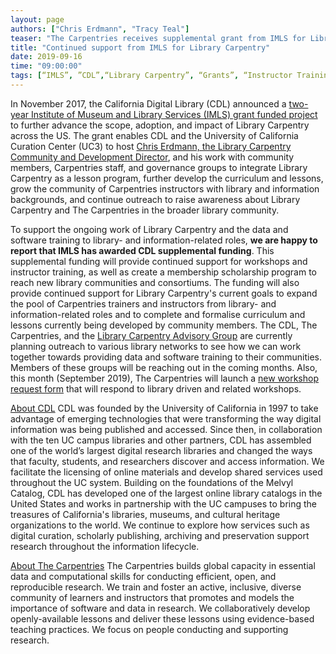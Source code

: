 ```yaml
---
layout: page
authors: ["Chris Erdmann", "Tracy Teal"]
teaser: "The Carpentries receives supplemental grant from IMLS for Library Carpentry"
title: "Continued support from IMLS for Library Carpentry"
date: 2019-09-16
time: "09:00:00"
tags: [“IMLS”, ”CDL”,“Library Carpentry”, “Grants”, “Instructor Training”, “Trainers”, “Consortiums”, “Curriculum Development”]
---
```


In November 2017, the California Digital Library (CDL) announced a [two-year Institute of Museum and Library Services (IMLS) grant funded project](https://www.imls.gov/grants/awarded/re-85-17-0121-17) to further advance the scope, adoption, and impact of Library Carpentry across the US. The grant enables CDL and the University of California Curation Center (UC3) to host [Chris Erdmann, the Library Carpentry Community and Development Director](https://cdlib.org/welcome-chris-erdmann-library-carpentry-community-and-development-director/), and his work with community members, Carpentries staff, and governance groups to integrate Library Carpentry as a lesson program, further develop the curriculum and lessons, grow the community of Carpentries instructors with library and information backgrounds, and continue outreach to raise awareness about Library Carpentry and The Carpentries in the broader library community.  

To support the ongoing work of Library Carpentry and the data and software training to library- and information-related roles, **we are happy to report that IMLS has awarded CDL supplemental funding**. This supplemental funding will provide continued support for workshops and instructor training, as well as create a membership scholarship program to reach new library communities and consortiums. The funding will also provide continued support for Library Carpentry's current goals to expand the pool of Carpentries trainers and instructors from library- and information-related roles and to complete and formalise curriculum and lessons currently being developed by community members.
The CDL, The Carpentries, and the [Library Carpentry Advisory Group](https://librarycarpentry.org/advisory/) are currently planning outreach to various library networks to see how we can work together towards providing data and software training to their communities. Members of these groups will be reaching out in the coming months. Also, this month (September 2019), The Carpentries will launch a [new workshop request form](https://amy.carpentries.org/forms/workshop/) that will respond to library driven and related workshops. 
 
[About CDL](https://cdlib.org/)
CDL was founded by the University of California in 1997 to take advantage of emerging technologies that were transforming the way digital information was being published and accessed. Since then, in collaboration with the ten UC campus libraries and other partners, CDL has assembled one of the world’s largest digital research libraries and changed the ways that faculty, students, and researchers discover and access information. We facilitate the licensing of online materials and develop shared services used throughout the UC system. Building on the foundations of the Melvyl Catalog, CDL has developed one of the largest online library catalogs in the United States and works in partnership with the UC campuses to bring the treasures of California's libraries, museums, and cultural heritage organizations to the world. We continue to explore how services such as digital curation, scholarly publishing, archiving and preservation support research throughout the information lifecycle.
 
[About The Carpentries](https://carpentries.org/)
The Carpentries builds global capacity in essential data and computational skills for conducting efficient, open, and reproducible research. We train and foster an active, inclusive, diverse community of learners and instructors that promotes and models the importance of software and data in research. We collaboratively develop openly-available lessons and deliver these lessons using evidence-based teaching practices. We focus on people conducting and supporting research.
